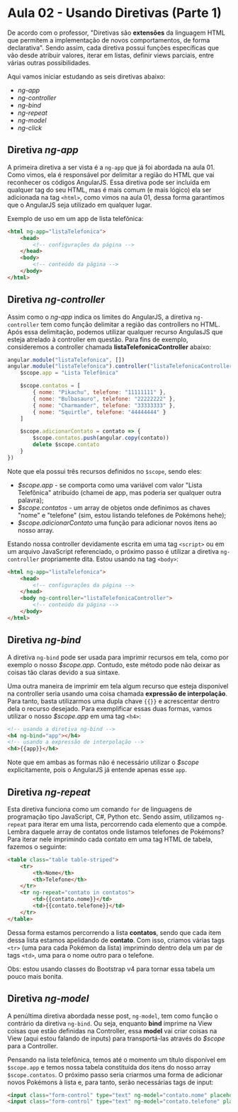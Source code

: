# Aula 02 - Usando Diretivas (Parte 1)

De acordo com o professor, "Diretivas são __extensões__ da linguagem HTML que permitem a implementação de novos comportamentos, de forma declarativa". Sendo assim, cada diretiva possui funções específicas que vão desde atribuir valores, iterar em listas, definir views parciais, entre várias outras possibilidades.

Aqui vamos iniciar estudando as seis diretivas abaixo:

* _ng-app_
* _ng-controller_
* _ng-bind_
* _ng-repeat_
* _ng-model_
* _ng-click_

## Diretiva _ng-app_

A primeira diretiva a ser vista é a `ng-app` que já foi abordada na aula 01. Como vimos, ela é responsável por delimitar a região do HTML que vai reconhecer os códigos AngularJS. Essa diretiva pode ser incluída em qualquer tag do seu HTML, mas é mais comum (e mais lógico) ela ser adicionada na tag `<html>`, como vimos na aula 01, dessa forma garantimos que o AngularJS seja utilizado em qualquer lugar.

Exemplo de uso em um app de lista telefônica:

```html
<html ng-app="listaTelefonica">
    <head>
        <!-- configurações da página -->
    </head>
    <body>
        <!-- conteúdo da página -->
    </body>
</html>
```

## Diretiva _ng-controller_

Assim como o _ng-app_ indica os limites do AngularJS, a diretiva `ng-controller` tem como função delimitar a região das controllers no HTML. Após essa delimitação, podemos utilizar qualquer recurso AngulasJS que esteja atrelado à controller em questão. Para fins de exemplo, consideremos a controller chamada __listaTelefonicaController__ abaixo:

```javascript
angular.module("listaTelefonica", [])
angular.module("listaTelefonica").controller("listaTelefonicaController", $scope => {
    $scope.app = "Lista Telefônica"

    $scope.contatos = [
        { nome: "Pikachu", telefone: "11111111" },
        { nome: "Bulbasauro", telefone: "22222222" },
        { nome: "Charmander", telefone: "33333333" },
        { nome: "Squirtle", telefone: "44444444" }
    ]

    $scope.adicionarContato = contato => {
        $scope.contatos.push(angular.copy(contato))
        delete $scope.contato
    }
})
```

Note que ela possui três recursos definidos no `$scope`, sendo eles:

* _$scope.app_ - se comporta como uma variável com valor "Lista Telefônica" atribuído (chamei de app, mas poderia ser qualquer outra palavra);
* _$scope.contatos_ - um array de objetos onde definimos as chaves "nome" e "telefone" (sim, estou listando telefones de Pokémons hehe);
* _$scope.adicionarContato_ uma função para adicionar novos itens ao nosso array.

Estando nossa controller devidamente escrita em uma tag `<script>` ou em um arquivo JavaScript referenciado, o próximo passo é utilizar a diretiva `ng-controller` propriamente dita. Estou usando na tag `<body>`:

```html
<html ng-app="listaTelefonica">
    <head>
        <!-- configurações da página -->
    </head>
    <body ng-controller="listaTelefonicaController">
        <!-- conteúdo da página -->
    </body>
</html>
```

## Diretiva _ng-bind_

A diretiva `ng-bind` pode ser usada para imprimir recursos em tela, como por exemplo o nosso _$scope.app_. Contudo, este método pode não deixar as coisas tão claras devido a sua sintaxe.

Uma outra maneira de imprimir em tela algum recurso que esteja disponível na controller seria usando uma coisa chamada __expressão de interpolação__. Para tanto, basta utilizarmos uma dupla chave `{{}}` e acrescentar dentro dela o recurso desejado. Para exemplificar essas duas formas, vamos utilizar o nosso _$scope.app_ em uma tag `<h4>`:

```html
<!-- usando a diretiva ng-bind -->
<h4 ng-bind="app"></h4>
<!-- usando a expressão de interpolação -->
<h4>{{app}}</h4>
```

Note que em ambas as formas não é necessário utilizar o _$scope_ explicitamente, pois o AngularJS já entende apenas esse `app`.

## Diretiva _ng-repeat_

Esta diretiva funciona como um comando `for` de linguagens de programação tipo JavaScript, C#, Python etc. Sendo assim, utilizamos `ng-repeat` para iterar em uma lista, percorrendo cada elemento que a compõe. Lembra daquele array de contatos onde listamos telefones de Pokémons? Para iterar nele imprimindo cada contato em uma tag HTML de tabela, fazemos o seguinte:

```html
<table class="table table-striped">
    <tr>
        <th>Nome</th>
        <th>Telefone</th>
    </tr>
    <tr ng-repeat="contato in contatos">
        <td>{{contato.nome}}</td>
        <td>{{contato.telefone}}</td>
    </tr>
</table>
```

Dessa forma estamos percorrendo a lista __contatos__, sendo que cada item dessa lista estamos apelidando de __contato__. Com isso, criamos várias tags `<tr>` (uma para cada Pokémon da lista) imprimindo dentro dela um par de tags `<td>`, uma para o nome outro para o telefone.

Obs: estou usando classes do Bootstrap v4 para tornar essa tabela um pouco mais bonita.

## Diretiva _ng-model_

A penúltima diretiva abordada nesse post, `ng-model`, tem como função o contrário da diretiva `ng-bind`. Ou seja, enquanto __bind__ imprime na View coisas que estão definidas na Controller, essa __model__ vai criar coisas na View (aqui estou falando de inputs) para transportá-las através do _$scope_ para a Controller.

Pensando na lista telefônica, temos até o momento um título disponível em `$scope.app` e temos nossa tabela constituída dos itens do nosso array `$scope.contatos`. O próximo passo seria criarmos uma forma de adicionar novos Pokémons à lista e, para tanto, serão necessárias tags de input:

```html
<input class="form-control" type="text" ng-model="contato.nome" placeholder="Nome" />
<input class="form-control" type="text" ng-model="contato.telefone" placeholder="Telefone" />
```

